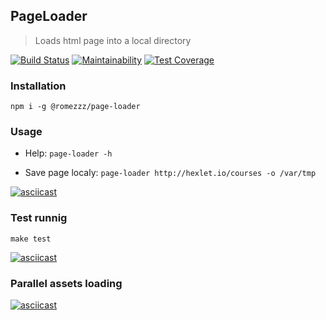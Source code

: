 ## PageLoader
> Loads html page into a local directory

[![Build Status](https://travis-ci.com/Romez/backend-project-lvl3.svg?branch=master)](https://travis-ci.com/Romez/backend-project-lvl3)
[![Maintainability](https://api.codeclimate.com/v1/badges/cc533281c76759aad13e/maintainability)](https://codeclimate.com/github/Romez/backend-project-lvl3/maintainability)
[![Test Coverage](https://api.codeclimate.com/v1/badges/cc533281c76759aad13e/test_coverage)](https://codeclimate.com/github/Romez/backend-project-lvl3/test_coverage)

### Installation
`npm i -g @romezzz/page-loader`

### Usage
* Help: `page-loader -h`

* Save page localy: `page-loader http://hexlet.io/courses -o /var/tmp`

[![asciicast](https://asciinema.org/a/269803.svg)](https://asciinema.org/a/269803)

### Test runnig
`make test`

[![asciicast](https://asciinema.org/a/271435.svg)](https://asciinema.org/a/271435)

### Parallel assets loading
[![asciicast](https://asciinema.org/a/273491.svg)](https://asciinema.org/a/273491)
